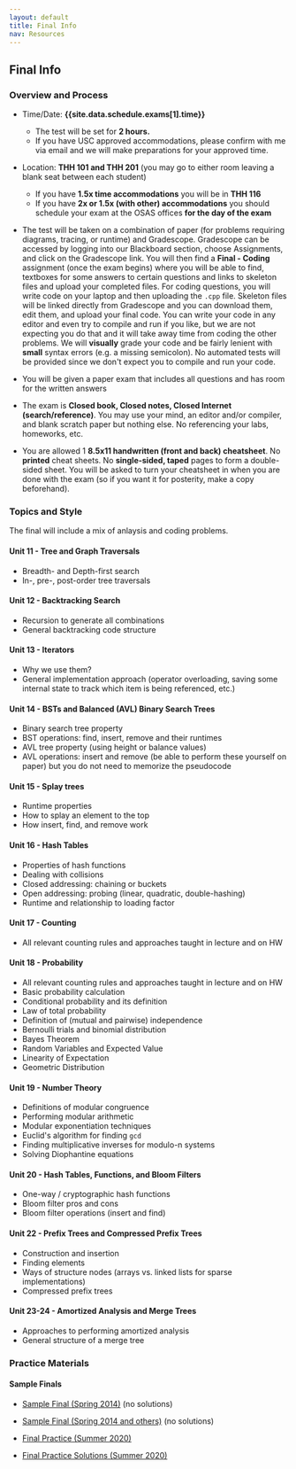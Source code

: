 ```yaml
---
layout: default
title: Final Info
nav: Resources
---
```


## Final Info

### Overview and Process

- Time/Date: **{{site.data.schedule.exams[1].time}}**
  - The test will be set for **2 hours.**
  - If you have USC approved accommodations, please confirm with me via email and we will make preparations for your approved time.  
- Location: **THH 101 and THH 201** (you may go to either room leaving a blank seat between each student)
  - If you have **1.5x time accommodations** you will be in **THH 116**
  - If you have **2x or 1.5x (with other) accommodations** you should schedule your exam at the OSAS offices **for the day of the exam**
  
- The test will be taken on a combination of paper (for problems requiring diagrams, tracing, or runtime) and Gradescope.  Gradescope can be accessed by logging into our Blackboard section, choose Assignments, and click on the Gradescope link. You will then find a **Final - Coding** assignment (once the exam begins) where you will be able to find, textboxes for some answers to certain questions and links to skeleton files and upload your completed files.  For coding questions, you will write code on your laptop and then uploading the `.cpp` file.  Skeleton files will be linked directly from Gradescope and you can download them, edit them, and upload your final code.  You can write your code in any editor and even try to compile and run if you like, but we are not expecting you do that and it will take away time from coding the other problems. We will **visually** grade your code and be fairly lenient with **small** syntax errors (e.g. a missing semicolon).  No automated tests will be provided since we don't expect you to compile and run your code.
- You will be given a paper exam that includes all questions and has room for the written answers
- The exam is **Closed book, Closed notes, Closed Internet (search/reference)**. You may use your mind, an editor and/or compiler, and blank scratch paper but nothing else. No referencing your labs, homeworks, etc.
- You are allowed 1 **8.5x11 handwritten (front and back) cheatsheet**. No **printed** cheat sheets.  No **single-sided, taped** pages to form a double-sided sheet.  You will be asked to turn your cheatsheet in when you are done with the exam (so if you want it for posterity, make a copy beforehand).

### Topics and Style

The final will include a mix of anlaysis and coding problems.  

#### Unit 11 - Tree and Graph Traversals
 - Breadth- and Depth-first search
 - In-, pre-, post-order tree traversals

#### Unit 12 - Backtracking Search
 - Recursion to generate all combinations
 - General backtracking code structure

#### Unit 13 - Iterators
 - Why we use them?
 - General implementation approach (operator overloading, saving some internal state to track which item is being referenced, etc.)

#### Unit 14 - BSTs and Balanced (AVL) Binary Search Trees
 - Binary search tree property
 - BST operations: find, insert, remove and their runtimes
 - AVL tree property (using height or balance values)
 - AVL operations: insert and remove (be able to perform these yourself on paper) but you do not need to memorize the pseudocode

#### Unit 15 - Splay trees
 - Runtime properties
 - How to splay an element to the top
 - How insert, find, and remove work

#### Unit 16 - Hash Tables
 - Properties of hash functions
 - Dealing with collisions
  - Closed addressing: chaining or buckets
  - Open addressing: probing (linear, quadratic, double-hashing)
 - Runtime and relationship to loading factor

#### Unit 17 - Counting
 - All relevant counting rules and approaches taught in lecture and on HW

#### Unit 18 - Probability
 - All relevant counting rules and approaches taught in lecture and on HW
 - Basic probability calculation
 - Conditional probability and its definition
 - Law of total probability
 - Definition of (mutual and pairwise) independence
 - Bernoulli trials and binomial distribution
 - Bayes Theorem
 - Random Variables and Expected Value
 - Linearity of Expectation
 - Geometric Distribution

#### Unit 19 - Number Theory
 - Definitions of modular congruence
 - Performing modular arithmetic
 - Modular exponentiation techniques
 - Euclid's algorithm for finding `gcd`
 - Finding multiplicative inverses for modulo-n systems
 - Solving Diophantine equations

#### Unit 20 - Hash Tables, Functions, and Bloom Filters
 - One-way / cryptographic hash functions
 - Bloom filter pros and cons
 - Bloom filter operations (insert and find)

#### Unit 22 - Prefix Trees and Compressed Prefix Trees
 - Construction and insertion
 - Finding elements
 - Ways of structure nodes (arrays vs. linked lists for sparse implementations)
 - Compressed prefix trees

#### Unit 23-24 - Amortized Analysis and Merge Trees
 - Approaches to performing amortized analysis
 - General structure of a merge tree


### Practice Materials

#### Sample Finals

 - [Sample Final (Spring 2014)]({{site.baseurl}}/resources/final-a.pdf) (no solutions)
 - [Sample Final (Spring 2014 and others)]({{site.baseurl}}/resources/final-b.pdf) (no solutions)

 - [Final Practice (Summer 2020)]({{site.baseurl}}/resources/cs104-su20-final-prac.pdf) 
 - [Final Practice Solutions (Summer 2020)]({{site.baseurl}}/resources/cs104-su20-final-prac-sol.pdf)
